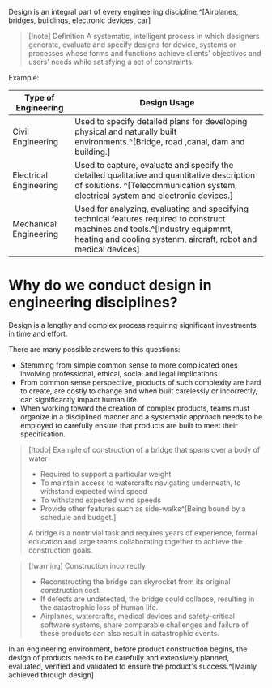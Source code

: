 Design is an integral part of every engineering discipline.^[Airplanes, bridges, buildings, electronic devices, car]

>[!note] Definition
>A systematic, intelligent process in which designers generate, evaluate and specify designs for device, systems or processes whose forms and functions achieve clients' objectives and users' needs while satisfying a set of constraints.

Example:

| Type of Engineering    | Design Usage                                                                                                                                                                                      |
| ---------------------- | ------------------------------------------------------------------------------------------------------------------------------------------------------------------------------------------------- |
| Civil Engineering      | Used to specify detailed plans for developing physical and naturally built environments.^[Bridge, road ,canal, dam and building.]                                                                 |
| Electrical Engineering | Used to capture, evaluate and specify the detailed qualitative and quantitative description of solutions. ^[Telecommunication system, electrical system and electronic devices.]                  |
| Mechanical Engineering | Used for analyzing, evaluating and specifying technical features required to construct machines and tools.^[Industry equipmrnt, heating and cooling systenm, aircraft, robot and medical devices] |

# Why do we conduct design in engineering disciplines?
Design is a lengthy and complex process requiring significant investments in time and effort.

There are many possible answers to this questions:
- Stemming from simple common sense to more complicated ones involving professional, ethical, social and legal implications.
- From common sense perspective, products of such complexity are hard to create, are costly to change and when built carelessly or incorrectly, can significantly impact human life.
- When working toward the creation of complex products, teams must organize in a disciplined manner and a systematic approach needs to be employed to carefully ensure that products are built to meet their specification.

>[!todo] Example of construction of a bridge that spans over a body of water
>- Required to support a particular weight
>- To maintain access to watercrafts navigating underneath, to withstand expected wind speed
>- To withstand expected wind speeds
>- Provide other features such as side-walks^[Being bound by a schedule and budget.]
>
>A bridge is a nontrivial task and requires years of experience, formal education and large teams collaborating together to achieve the construction goals.

>[!warning] Construction incorrectly
>- Reconstructing the bridge can skyrocket from its original construction cost.
>- If defects are undetected, the bridge could collapse, resulting in the catastrophic loss of human life. 
>- Airplanes, watercrafts, medical devices and safety-critical software systems, share comparable challenges and failure of these products can also result in catastrophic events.
  
In an engineering environment, before product construction begins, the design of products needs to be carefully and extensively planned, evaluated, verified and validated to ensure the product's success.^[Mainly achieved through design]



